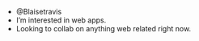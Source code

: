 -  @Blaisetravis
-  I’m interested in web apps.
-  Looking to collab on anything web related right now.
<!---
Blaisetravis/Blaisetravis is a ✨ special ✨ repository because its `README.md` (this file) appears on your GitHub profile.
You can click the Preview link to take a look at your changes.
--->
